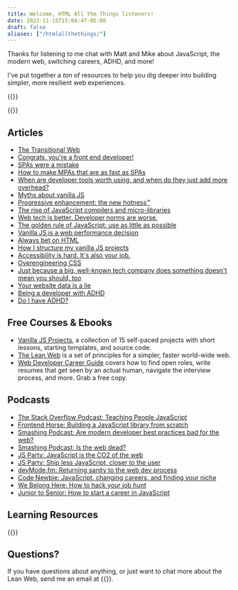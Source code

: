 ```yaml
---
title: Welcome, HTML All the Things listeners!
date: 2022-11-15T15:04:47-05:00
draft: false
aliases: ["/htmlallthethings/"]
---
```


Thanks for listening to me chat with Matt and Mike about JavaScript, the modern web, switching careers, ADHD, and more!

I've put together a _ton_ of resources to help you dig deeper into building simpler, more resilient web experiences.

{{<cta for="funnel">}}


{{<mailchimp intro="true">}}


## Articles

- [The Transitional Web](/the-transitional-web/)
- [Congrats, you're a front end developer!](/congrats-youre-a-front-end-developer/)
- [SPAs were a mistake](/spas-were-a-mistake/)
- [How to make MPAs that are as fast as SPAs](/how-to-make-mpas-that-are-as-fast-as-spas/)
- [When are developer tools worth using, and when do they just add more overhead?](/when-are-developer-worth-using-and-when-do-they-just-add-more-overhead/)
- [Myths about vanilla JS](/myths-about-vanilla-javascript/)
- [Progressive enhancement: the new hotness™](/progressive-enhancement-the-new-hotness/)
- [The rise of JavaScript compilers and micro-libraries](/the-rise-of-javascript-compilers-and-micro-libraries/)
- [Web tech is better. Developer norms are worse.](/web-tech-is-better.-developer-norms-are-worse./)
- [The golden rule of JavaScript: use as little as possible](/the-golden-rule-of-javascript-use-as-little-as-possible/)
- [Vanilla JS is a web performance decision](/vanilla-js-is-a-web-performance-decision/)
- [Always bet on HTML](/always-bet-on-html/)
- [How I structure my vanilla JS projects](/how-i-structure-my-javascript-projects-in-2022/)
- [Accessibility is hard. It's also your job.](/accessibility-is-hard.-its-also-your-job./)
- [Overengineering CSS](/overengineering-css/)
- [Just because a big, well-known tech company does something doesn't mean you should, too](/just-because-a-big-well-known-tech-company-does-something-doesnt-mean-you-should-too/)
- [Your website data is a lie](/your-website-data-is-a-lie/)
- [Being a developer with ADHD](/being-a-developer-with-adhd/)
- [Do I have ADHD?](/do-i-have-adhd/)


## Free Courses & Ebooks

- [Vanilla JS Projects](https://vanillajsprojects.com), a collection of 15 self-paced projects with short lessons, starting templates, and source code.
- [The Lean Web](https://leanweb.dev/) is a set of principles for a simpler, faster world-wide web.
- [Web Developer Career Guide](/career-guide/) covers how to find open roles, write resumes that get seen by an actual human, navigate the interview process, and more. Grab a free copy.


## Podcasts

- [The Stack Overflow Podcast: Teaching People JavaScript](https://stackoverflow.blog/2021/12/21/podcast-402-teaching-developers-about-the-most-lightweight-web-framework-around-vanillajs/)
- [Frontend Horse: Building a JavaScript library from scratch](https://frontend.horse/episode/building-a-javascript-library-from-scratch)
- [Smashing Podcast: Are modern developer best practices bad for the web?](https://podcast.smashingmagazine.com/episodes/are-modern-best-practices-bad-for-the-web-with-chris-ferdinandi)
- [Smashing Podcast: Is the web dead?](https://podcast.smashingmagazine.com/episodes/is-the-web-dead-with-chris-ferdinandi)
- [JS Party: JavaScript is the CO2 of the web](https://changelog.com/jsparty/80)
- [JS Party: Ship less JavaScript, closer to the user](https://changelog.com/jsparty/199)
- [devMode.fm: Returning sanity to the web dev process](https://devmode.fm/episodes/returning-sanity-to-the-webdev-process?mc_cid=d0351d5f34&mc_eid=7dddaa071c)
- [Code Newbie: JavaScript, changing careers, and finding your niche](https://www.codenewbie.org/podcast/what-is-vanilla-js-and-how-can-it-help-you)
- [We Belong Here: How to hack your job hunt](https://webelongpodcast.com/episodes/chris-ferdinandi-how-to-hack-your-job-hunt.html)
- [Junior to Senior: How to start a career in JavaScript](https://juniortosenior.io/9)


## Learning Resources

{{<cta for="products">}}


## Questions?

If you have questions about anything, or just want to chat more about the Lean Web, send me an email at {{<email>}}.
